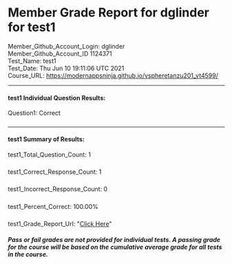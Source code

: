 # Member Grade Report for dglinder for test1  
   
Member_Github_Account_Login: dglinder  
Member_Github_Account_ID 1124371  
Test_Name: test1  
Test_Date: Thu Jun 10 19:11:06 UTC 2021  
Course_URL: https://modernappsninja.github.io/vspheretanzu201_vt4599/  
   
---  
#### test1 Individual Question Results:  
Question1: Correct  
#####  
---  
#### test1 Summary of Results:  
test1_Total_Question_Count: 1  
#####  
test1_Correct_Response_Count: 1  
#####  
test1_Incorrect_Response_Count: 0  
#####  
test1_Percent_Correct: 100.00%  
#####  
test1_Grade_Report_Url: "[Click Here](https://github.com/modernappsninjas/dglinder/blob/main/static/userdata/courses/vspheretanzu201_vt4599/grade_report.pr274.test1.md)"
##### Pass or fail grades are not provided for individual tests. A passing grade for the course will be based on the cumulative average grade for all tests in the course.  
